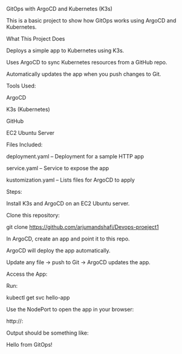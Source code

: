 GitOps with ArgoCD and Kubernetes (K3s)

This is a basic project to show how GitOps works using ArgoCD and Kubernetes.

What This Project Does

Deploys a simple app to Kubernetes using K3s.

Uses ArgoCD to sync Kubernetes resources from a GitHub repo.

Automatically updates the app when you push changes to Git.

Tools Used:

ArgoCD

K3s (Kubernetes)

GitHub

EC2 Ubuntu Server

Files Included:

deployment.yaml – Deployment for a sample HTTP app

service.yaml – Service to expose the app

kustomization.yaml – Lists files for ArgoCD to apply

Steps:

Install K3s and ArgoCD on an EC2 Ubuntu server.

Clone this repository:

git clone https://github.com/arjumandshafi/Devops-proeject1

In ArgoCD, create an app and point it to this repo.

ArgoCD will deploy the app automatically.

Update any file → push to Git → ArgoCD updates the app.

Access the App:

Run:

kubectl get svc hello-app

Use the NodePort to open the app in your browser:

http://<EC2-IP>:<NodePort>

Output should be something like:

Hello from GitOps!
